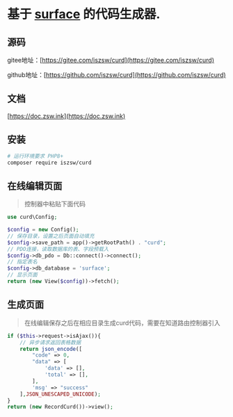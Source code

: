 <p align="center">

# 基于 [surface](https://gitee.com/iszsw/surface) 的代码生成器.

</p>

## 源码

gitee地址：[https://gitee.com/iszsw/curd](https://gitee.com/iszsw/curd)

github地址：[https://github.com/iszsw/curd](https://github.com/iszsw/curd)

## 文档

[https://doc.zsw.ink](https://doc.zsw.ink)


## 安装

```bash
# 运行环境要求 PHP8+
composer require iszsw/curd
```

## 在线编辑页面

> 控制器中粘贴下面代码

```php
use curd\Config;

$config = new Config();
// 保存目录，设置之后页面自动填充
$config->save_path = app()->getRootPath() . "curd"; 
// PDO连接，读取数据库的表、字段预载入
$config->db_pdo = Db::connect()->connect();
// 指定表名
$config->db_database = 'surface';
// 显示页面
return (new View($config))->fetch();

```

## 生成页面

> 在线编辑保存之后在相应目录生成curd代码，需要在知道路由控制器引入

```php
if ($this->request->isAjax()){
    // 异步请求返回表格数据
    return json_encode([
        "code" => 0,
        "data" => [
            'data' => [],
            'total' => [],
        ],
        'msg' => "success"
    ],JSON_UNESCAPED_UNICODE);
}
return (new RecordCurd())->view();
```

